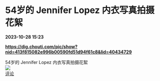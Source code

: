 # 54岁的 Jennifer Lopez 内衣写真拍摄花絮

**2023-10-28 15:23**

**https://dig.chouti.com/pic/show?nid=413f815082e996b00590fd51d94f61c8&lid=40434729**

54岁的 Jennifer Lopez 内衣写真拍摄花絮  
![](https://img3.chouti.com/CHOUTI_231028_C8D08987DF0D469F9308D819173BE2D9.jpg)  
[评论](https://m.chouti.com/link/40434729)